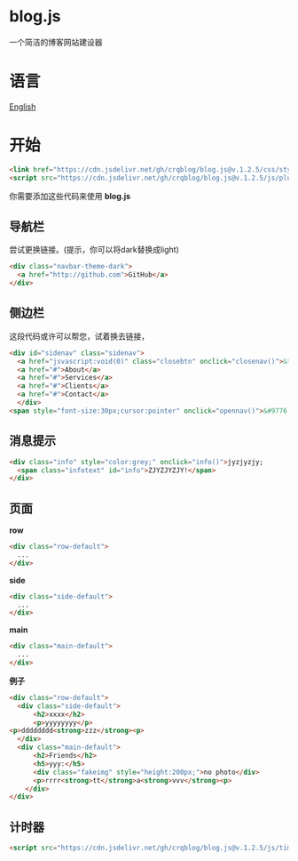 # blog.js
一个简洁的博客网站建设器
# 语言
[English](https://github.com/crqblog/blog.js/)

# 开始
```html
<link href="https://cdn.jsdelivr.net/gh/crqblog/blog.js@v.1.2.5/css/style.css" rel="stylesheet">
<script src="https://cdn.jsdelivr.net/gh/crqblog/blog.js@v.1.2.5/js/plugins.js"></script>
```
你需要添加这些代码来使用 **blog.js**
## 导航栏
尝试更换链接。(提示，你可以将dark替换成light)
```html
<div class="navbar-theme-dark">
  <a href="http://github.com">GitHub</a>
</div>
```
## 侧边栏
这段代码或许可以帮您，试着换去链接，
```html
<div id="sidenav" class="sidenav">
  <a href="jsvascript:void(0)" class="closebtn" onclick="closenav()">&times;</a>
  <a href="#">About</a>
  <a href="#">Services</a>
  <a href="#">Clients</a>
  <a href="#">Contact</a>
  </div>
<span style="font-size:30px;cursor:pointer" onclick="opennav()">&#9776;</span>
```
## 消息提示
```html
<div class="info" style="color:grey;" onclick="info()">jyzjyzjy;
  <span class="infotext" id="info">ZJYZJYZJY!</span>
</div>
```
## 页面
**row**
```html
<div class="row-default">
  ...
</div>
```

**side**
```html
<div class="side-default">
  ...
</div>
```

**main**
```html
<div class="main-default">
  ...
</div>
```

**例子**
```html
<div class="row-default">
  <div class="side-default">
      <h2>xxxx</h2>
      <p>yyyyyyyy</p>
<p>dddddddd<strong>zzz</strong><p>
  </div>
  <div class="main-default">
      <h2>Friends</h2>
      <h5>yyy:</h5>
      <div class="fakeimg" style="height:200px;">no photo</div>
      <p>rrrr<strong>tt</strong>a<strong>vvv</strong><p>
    </div>
</div>
```
## 计时器
```html
<script src="https://cdn.jsdelivr.net/gh/crqblog/blog.js@v.1.2.5/js/timer.js"></script>
```
